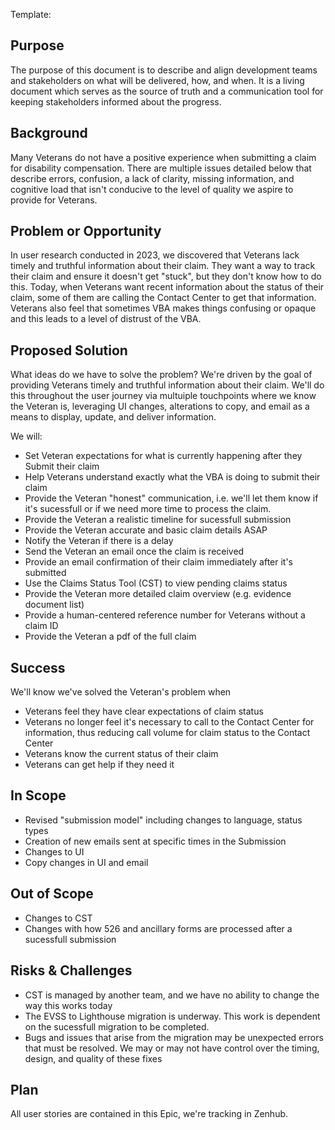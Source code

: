 Template:
## Purpose
The purpose of this document is to describe and align development teams and stakeholders on what will be delivered, how, and when. It is a living document which serves as the source of truth and a communication tool for keeping stakeholders informed about the progress.

## Background
Many Veterans do not have a positive experience when submitting a claim for disability compensation. There are multiple issues detailed below that describe errors, confusion, a lack of clarity, missing information, and cognitive load that isn't conducive to the level of quality we aspire to provide for Veterans.

## Problem or Opportunity
In user research conducted in 2023, we discovered that Veterans lack timely and truthful information about their claim. They want a way to track their claim and ensure it doesn't get "stuck", but they don't know how to do this. Today, when Veterans want recent information about the status of their claim, some of them are calling the Contact Center to get that information. Veterans also feel that sometimes VBA makes things confusing or opaque and this leads to a level of distrust of the VBA.

## Proposed Solution
What ideas do we have to solve the problem?
We're driven by the goal of providing Veterans timely and truthful information about their claim. We'll do this throughout the user journey via multuiple touchpoints where we know the Veteran is, leveraging UI changes, alterations to copy, and email as a means to display, update, and deliver information.

We will:
- Set Veteran expectations for what is currently happening after they Submit their claim
- Help Veterans understand exactly what the VBA is doing to submit their claim
- Provide the Veteran "honest" communication, i.e. we'll let them know if it's sucessfull or if we need more time to process the claim.
- Provide the Veteran a realistic timeline for sucessfull submission
- Provide the Veteran accurate and basic claim details ASAP
- Notify the Veteran if there is a delay
- Send the Veteran an email once the claim is received
- Provide an email confirmation of their claim immediately after it's submitted
- Use the Claims Status Tool (CST) to view pending claims status
- Provide the Veteran more detailed claim overview (e.g. evidence document list)
- Provide a human-centered reference number for Veterans without a claim ID
- Provide the Veteran a pdf of the full claim

## Success
We'll know we've solved the Veteran's problem when
- Veterans feel they have clear expectations of claim status
- Veterans no longer feel it's necessary to call to the Contact Center for information, thus reducing call volume for claim status to the Contact Center
- Veterans know the current status of their claim
- Veterans can get help if they need it


## In Scope
- Revised "submission model" including changes to language, status types
- Creation of new emails sent at specific times in the Submission 
- Changes to UI
- Copy changes in UI and email

## Out of Scope
- Changes to CST
- Changes with how 526 and ancillary forms are processed after a sucessfull submission

## Risks & Challenges
- CST is managed by another team, and we have no ability to change the way this works today
- The EVSS to Lighthouse migration is underway. This work is dependent on the sucessfull migration to be completed.
- Bugs and issues that arise from the migration may be unexpected errors that must be resolved. We may or may not have control over the timing, design, and quality of these fixes

## Plan
All user stories are contained in this Epic, we're tracking in Zenhub.
